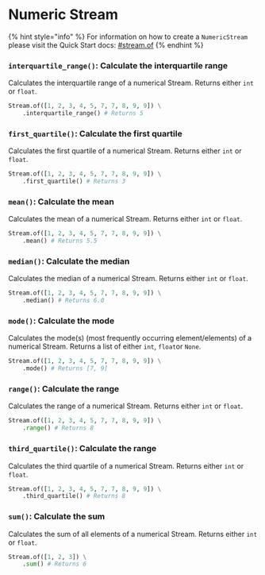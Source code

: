# Numeric Stream

{% hint style="info" %}
For information on how to create a `NumericStream` please visit the Quick Start docs: [#stream.of](../../quick-start.md#stream.of "mention")
{% endhint %}

### `interquartile_range()`: Calculate the interquartile range

Calculates the interquartile range of a numerical Stream. Returns either `int` or `float`.

```python
Stream.of([1, 2, 3, 4, 5, 7, 7, 8, 9, 9]) \
    .interquartile_range() # Returns 5
```

### `first_quartile()`: Calculate the first quartile

Calculates the first quartile of a numerical Stream. Returns either `int` or `float`.

```python
Stream.of([1, 2, 3, 4, 5, 7, 7, 8, 9, 9]) \
    .first_quartile() # Returns 3
```

### `mean()`: Calculate the mean

Calculates the mean of a numerical Stream. Returns either `int` or `float`.

```python
Stream.of([1, 2, 3, 4, 5, 7, 7, 8, 9, 9]) \
    .mean() # Returns 5.5
```

### `median()`: Calculate the median

Calculates the median of a numerical Stream. Returns either `int` or `float`.

```python
Stream.of([1, 2, 3, 4, 5, 7, 7, 8, 9, 9]) \
    .median() # Returns 6.0
```

### `mode()`: Calculate the mode

Calculates the mode(s) (most frequently occurring element/elements) of a numerical Stream. Returns a list of either `int`, `float`or `None`.&#x20;

```python
Stream.of([1, 2, 3, 4, 5, 7, 7, 8, 9, 9]) \
    .mode() # Returns [7, 9]
```

### `range()`: Calculate the range

Calculates the range of a numerical Stream. Returns either `int` or `float`.

```python
Stream.of([1, 2, 3, 4, 5, 7, 7, 8, 9, 9]) \
    .range() # Returns 8
```

### `third_quartile()`: Calculate the range

Calculates the third quartile of a numerical Stream. Returns either `int` or `float`.

```python
Stream.of([1, 2, 3, 4, 5, 7, 7, 8, 9, 9]) \
    .third_quartile() # Returns 8
```

### `sum()`: Calculate the sum

Calculates the sum of all elements of a numerical Stream. Returns either `int` or `float`.

```python
Stream.of([1, 2, 3]) \
    .sum() # Returns 6
```
